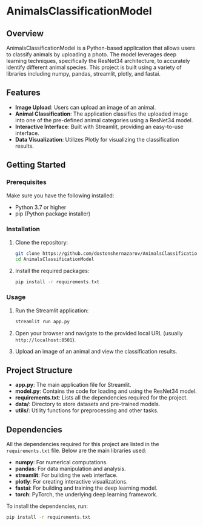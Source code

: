 # AnimalsClassificationModel

## Overview
AnimalsClassificationModel is a Python-based application that allows users to classify animals by uploading a photo. The model leverages deep learning techniques, specifically the ResNet34 architecture, to accurately identify different animal species. This project is built using a variety of libraries including numpy, pandas, streamlit, plotly, and fastai.

## Features
- **Image Upload**: Users can upload an image of an animal.
- **Animal Classification**: The application classifies the uploaded image into one of the pre-defined animal categories using a ResNet34 model.
- **Interactive Interface**: Built with Streamlit, providing an easy-to-use interface.
- **Data Visualization**: Utilizes Plotly for visualizing the classification results.

## Getting Started

### Prerequisites
Make sure you have the following installed:
- Python 3.7 or higher
- pip (Python package installer)

### Installation
1. Clone the repository:
    ```bash
    git clone https://github.com/dostonshernazarov/AnimalsClassificationModel.git
    cd AnimalsClassificationModel
    ```

2. Install the required packages:
    ```bash
    pip install -r requirements.txt
    ```

### Usage
1. Run the Streamlit application:
    ```bash
    streamlit run app.py
    ```

2. Open your browser and navigate to the provided local URL (usually `http://localhost:8501`).

3. Upload an image of an animal and view the classification results.

## Project Structure
- **app.py**: The main application file for Streamlit.
- **model.py**: Contains the code for loading and using the ResNet34 model.
- **requirements.txt**: Lists all the dependencies required for the project.
- **data/**: Directory to store datasets and pre-trained models.
- **utils/**: Utility functions for preprocessing and other tasks.

## Dependencies
All the dependencies required for this project are listed in the `requirements.txt` file. Below are the main libraries used:
- **numpy**: For numerical computations.
- **pandas**: For data manipulation and analysis.
- **streamlit**: For building the web interface.
- **plotly**: For creating interactive visualizations.
- **fastai**: For building and training the deep learning model.
- **torch**: PyTorch, the underlying deep learning framework.

To install the dependencies, run:
```bash
pip install -r requirements.txt
